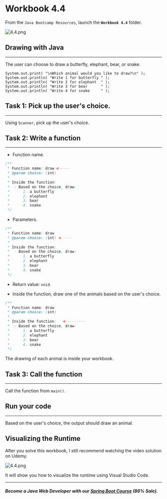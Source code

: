 #  Workbook 4.4

From the `Java Bootcamp Resources`, launch the **`Workbook 4.4`** folder.

![4.4.png](https://firebasestorage.googleapis.com/v0/b/learnthepart-75aed.appspot.com/o/images%2F4192fa10-a4f9-4966-9439-04435baafad3?alt=media&token=408d0f0c-a079-4f94-ad04-2d4c8d4c8b1c)

## Drawing with Java
-----------------

The user can choose to draw a butterfly, elephant, bear, or snake.

```
System.out.﻿print﻿( "\nWhich animal would you like to draw?\n" )﻿;
System.out.﻿println﻿( "Write 1 for butterfly " )﻿;
System.out.﻿println﻿( "Write 2 for elephant  " )﻿;
System.out.﻿println﻿( "Write 3 for bear      " )﻿;
System.out.﻿println﻿( "Write 4 for snake     " )﻿;
```

## **Task 1: Pick up the user's choice.**
--------------------------------------

Using `Scanner`, pick up the user's choice.

## **Task 2: Write a function**
----------------------------

- Function name.

```java
/**
 * Function name: draw <-----
 * @param choice: (int)
 *
 * Inside the function:
 *  - Based on the choice, draw:
 *      1. a butterfly
 *      2. elephant
 *      3. bear
 *      4. snake
 */
```

- Parameters.

```java
/**
 * Function name: draw
 * @param choice: (int) <-----
 *
 * Inside the function:
 *  - Based on the choice, draw:
 *      1. a butterfly
 *      2. elephant
 *      3. bear
 *      4. snake
 */
```

- Return value: `void`.

- Inside the function, draw one of the animals based on the user's choice.

```java
/**
 * Function name: draw
 * @param choice: (int)
 *
 * Inside the function:   <---------
 *  - Based on the choice, draw:
 *      1. a butterfly
 *      2. elephant
 *      3. bear
 *      4. snake
 */
```

The drawing of each animal is inside your workbook.

## **Task 3: Call the function**
-----------------------------

Call the function from `main()`.

## Run your code
-------------

Based on the user's choice, the output should draw an animal.

## Visualizing the Runtime

After you solve this workbook, I still recommend watching the video solution on Udemy.

![4.4.png](https://firebasestorage.googleapis.com/v0/b/learnthepart-75aed.appspot.com/o/images%2F581b644a-3a2b-48db-8da8-2067aad7dbe3?alt=media&token=6c009156-3607-49da-b7c5-c92152c3728c)

It will show you how to visualize the runtime using Visual Studio Code.

----------
##### Become a Java Web Developer with our [Spring Boot Course](https://udemy-redirect-app.herokuapp.com/spring) (86% Sale).